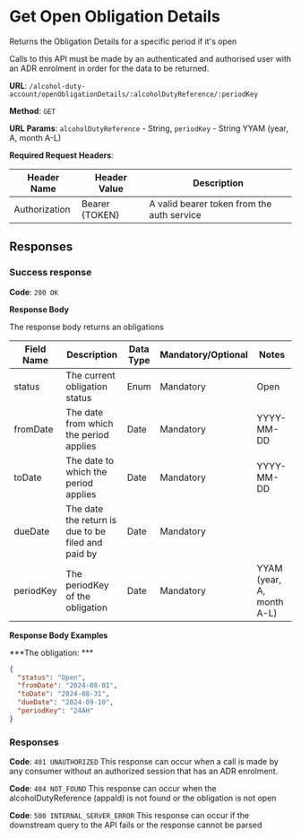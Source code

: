 # Get Open Obligation Details

Returns the Obligation Details for a specific period if it's open

Calls to this API must be made by an authenticated and authorised user with an ADR enrolment in order for the data to be returned.

**URL**: `/alcohol-duty-account/openObligationDetails/:alcoholDutyReference/:periodKey`

**Method**: `GET`

**URL Params**: `alcoholDutyReference` - String, `periodKey` - String YYAM (year, A, month A-L)

**Required Request Headers**:

| Header Name   | Header Value   | Description                                |
|---------------|----------------|--------------------------------------------|
| Authorization | Bearer {TOKEN} | A valid bearer token from the auth service |

## Responses

### Success response

**Code**: `200 OK`

**Response Body**

The response body returns an obligations

| Field Name | Description                                        | Data Type | Mandatory/Optional | Notes                     |
|------------|----------------------------------------------------|-----------|--------------------|---------------------------|
| status     | The current obligation status                      | Enum      | Mandatory          | Open                      | 
| fromDate   | The date from which the period applies             | Date      | Mandatory          | YYYY-MM-DD                |
| toDate     | The date to which the period applies               | Date      | Mandatory          | YYYY-MM-DD                |
| dueDate    | The date the return is due to be filed and paid by | Date      | Mandatory          |                           |
| periodKey  | The periodKey of the obligation                    | Date      | Mandatory          | YYAM (year, A, month A-L) |

**Response Body Examples**

***The obligation: ***

```json
{
  "status": "Open",
  "fromDate": "2024-08-01",
  "toDate": "2024-08-31",
  "dueDate": "2024-09-10",
  "periodKey": "24AH"
}
```

### Responses
**Code**: `401 UNAUTHORIZED`
This response can occur when a call is made by any consumer without an authorized session that has an ADR enrolment.

**Code**: `404 NOT_FOUND`
This response can occur when the alcoholDutyReference (appaId) is not found or the obligation is not open

**Code**: `500 INTERNAL_SERVER_ERROR`
This response can occur if the downstream query to the API fails or the response cannot be parsed